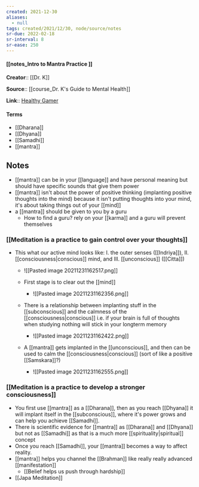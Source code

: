```yaml
---
created: 2021-12-30 
aliases:
  - null
tags: created/2021/12/30, node/source/notes
sr-due: 2022-02-18
sr-interval: 8
sr-ease: 250
---
```


#### [[notes_Intro to Mantra Practice ]]
**Creator**:: [[Dr. K]]
 
**Source**:: [[course_Dr. K's Guide to Mental Health]]

**Link**:: [Healthy Gamer](https://coaching.healthygamer.gg/guide/lessons/intro-to-mantra-practice)

#### Terms
- [[Dharana]]
- [[Dhyana]]
- [[Samadhi]]
- [[mantra]]

## Notes
- [[mantra]] can be in your [[language]] and have personal meaning but should have specific sounds that give them power
- [[mantra]] isn't about the power of positive thinking (implanting positive thoughts into the mind) because it isn't putting thoughts into your mind, it's about taking things out of your [[mind]]
- a [[mantra]] should be given to you by a guru
	- How to find a guru? rely on your [[karma]] and a guru will prevent themselves
### [[Meditation is a practice to gain control over your thoughts]]
- This what our active mind looks like: I. the outer senses ([[Indriya]]), II. [[consciousness|conscious]] mind, and III. [[unconscious]] ([[Citta]])
	- ![[Pasted image 20211231162517.png]]

	- First stage is to clear out the [[mind]]
		-  ![[Pasted image 20211231162356.png]]
	- There is a relationship between implanting stuff in the [[subconscious]] and the calmness of the [[consciousness|conscious]] i.e. if your brain is full of thoughts when studying nothing will stick in your longterm memory
		-  ![[Pasted image 20211231162422.png]]
	- A [[mantra]] gets implanted in the [[unconscious]], and then can be used to calm the [[consciousness|conscious]] (sort of like a positive [[Samskara]]?)
		- ![[Pasted image 20211231162555.png]]
### [[Meditation is a practice to develop a stronger consciousness]]
- You first use [[mantra]] as a [[Dharana]], then as you reach [[Dhyana]] it will implant itself in the [[subconscious]], where it's power grows and can help you achieve [[Samadhi]]. 
- There is scientific evidence for [[mantra]] as [[Dharana]] and [[Dhyana]] but not as [[Samadhi]] as that is a much more [[spirituality|spiritual]] concept
- Once you reach [[Samadhi]], your [[mantra]] becomes a way to affect reality.
- [[mantra]] helps you channel the [[Brahman]] like really really advanced [[manifestation]]
	- [[Belief helps us push through hardship]]
- [[Japa Meditation]]

